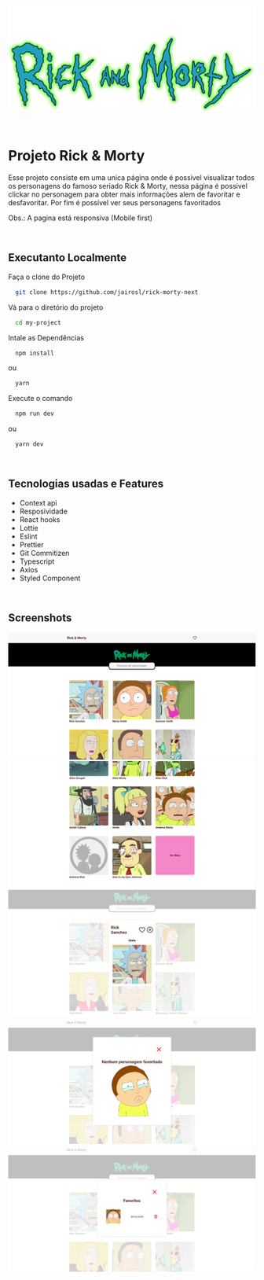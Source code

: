 
![Logo](./.github/logo.png)

<br/>

# Projeto Rick & Morty

Esse projeto consiste em uma unica página onde é possivel visualizar
todos os personagens do famoso seriado Rick & Morty, nessa página é possivel
clickar no personagem para obter mais informações alem de favoritar e desfavoritar.
Por fim é possível ver seus personagens favoritados

Obs.: A pagina está responsiva (Mobile first)

<br/>

## Executanto Localmente

Faça o clone do Projeto

```bash
  git clone https://github.com/jairosl/rick-morty-next
```

Vá para o diretório do projeto

```bash
  cd my-project
```

Intale as Dependências

```bash
  npm install
```

ou

```bash
  yarn
```

Execute o comando

```bash
  npm run dev
```

ou

```bash
  yarn dev
```

<br/>

## Tecnologias usadas e Features

- Context api
- Resposividade
- React hooks
- Lottie
- Eslint
- Prettier
- Git Commitizen
- Typescript
- Axios
- Styled Component

<br/>

## Screenshots

![screen1](./.github/screen1.png)
![screen2](./.github/screen2.png)
![screen3](./.github/screen3.png)
![screen4](./.github/screen4.png)
![screen5](./.github/screen5.png)


<br/>

